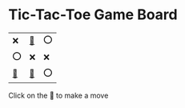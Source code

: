 # Tic-Tac-Toe Game Board
|   |   |   |
|---|---|---|
|❌ |[🔎](XOOOXXXEO.md) |⭕ |
|⭕ |❌ |❌ |
|[🔎](XEOOXXOXO.md) |[🔎](XEOOXXXOO.md) |⭕ |

Click on the 🔎 to make a move